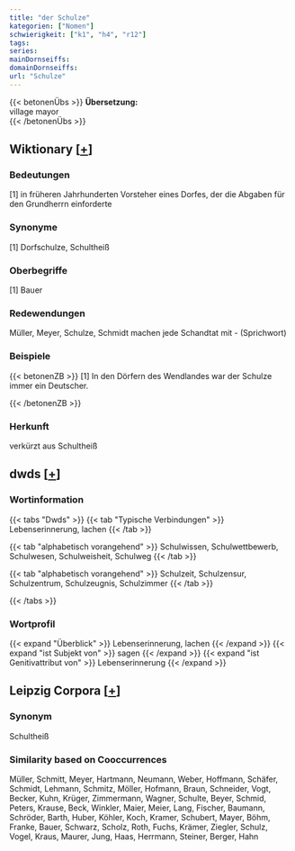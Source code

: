 ```yaml
---
title: "der Schulze"
kategorien: ["Nomen"]
schwierigkeit: ["k1", "h4", "r12"]
tags:
series:
mainDornseiffs:
domainDornseiffs:
url: "Schulze"
---
```


{{< betonenÜbs >}}
**Übersetzung:**  
village mayor  
{{< /betonenÜbs >}}

## Wiktionary [[+](https://de.wiktionary.org/wiki/Schulze)]

### Bedeutungen
[1] in früheren Jahrhunderten Vorsteher eines Dorfes, der die Abgaben für den Grundherrn einforderte  

### Synonyme
[1] Dorfschulze, Schultheiß  

### Oberbegriffe
[1] Bauer  

### Redewendungen
Müller, Meyer, Schulze, Schmidt machen jede Schandtat mit - (Sprichwort)  

### Beispiele
{{< betonenZB >}}
[1] In den Dörfern des Wendlandes war der Schulze immer ein Deutscher.  

{{< /betonenZB >}}
### Herkunft
verkürzt aus Schultheiß  



## dwds [[+](https://www.dwds.de/wb/Schulze)]

### Wortinformation
{{< tabs "Dwds" >}}
{{< tab "Typische Verbindungen" >}}
Lebenserinnerung, lachen
{{< /tab >}}

{{< tab "alphabetisch vorangehend" >}}
Schulwissen, Schulwettbewerb, Schulwesen, Schulweisheit, Schulweg
{{< /tab >}}

{{< tab "alphabetisch vorangehend" >}}
Schulzeit, Schulzensur, Schulzentrum, Schulzeugnis, Schulzimmer
{{< /tab >}}

{{< /tabs >}}

### Wortprofil
{{< expand "Überblick" >}} Lebenserinnerung, lachen {{< /expand >}}
{{< expand "ist Subjekt von" >}} sagen {{< /expand >}}
{{< expand "ist Genitivattribut von" >}} Lebenserinnerung {{< /expand >}}

## Leipzig Corpora [[+](https://corpora.uni-leipzig.de/en/res?word=Schulze&corpusId=deu_newscrawl-public_2018)]


### Synonym
Schultheiß


### Similarity based on Cooccurrences
Müller, Schmitt, Meyer, Hartmann, Neumann, Weber, Hoffmann, Schäfer, Schmidt, Lehmann, Schmitz, Möller, Hofmann, Braun, Schneider, Vogt, Becker, Kuhn, Krüger, Zimmermann, Wagner, Schulte, Beyer, Schmid, Peters, Krause, Beck, Winkler, Maier, Meier, Lang, Fischer, Baumann, Schröder, Barth, Huber, Köhler, Koch, Kramer, Schubert, Mayer, Böhm, Franke, Bauer, Schwarz, Scholz, Roth, Fuchs, Krämer, Ziegler, Schulz, Vogel, Kraus, Maurer, Jung, Haas, Herrmann, Steiner, Berger, Hahn

